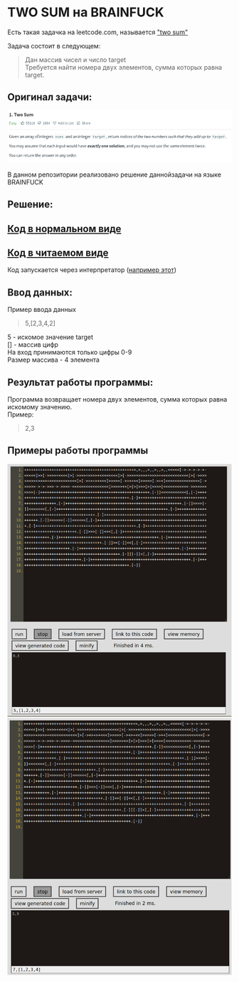 # TWO SUM на BRAINFUCK

Есть такая задачка на leetcode.com, называется ["two sum"](https://leetcode.com/problems/two-sum/)

Задача состоит в следующем:  

> Дан массив чисел и число target  
> Требуется найти номера двух элементов, сумма которых равна target.


## Оригинал задачи:
![Задача](https://github.com/TakitaNirasa/brainfuck_sum2/blob/main/scr/leet.png)


В данном репозитории реализовано решение даннойзадачи на языке BRAINFUCK

## Решение:

## [Код в нормальном виде](https://github.com/TakitaNirasa/brainfuck_sum2/blob/main/sum2_unreadable.bf)
## [Код в читаемом виде](https://github.com/TakitaNirasa/brainfuck_sum2/blob/main/sum2_readable.bf)

Код запускается через интерпретатор ([например этот](https://copy.sh/brainfuck/))  

## Ввод данных:

Пример ввода данных  
> 5,[2,3,4,2]

5 - искомое значение target  
[] - массив цифр  
На вход принимаются только цифры 0-9  
Размер массива - 4 элемента

## Результат работы программы:
Программа возвращает номера двух элементов, сумма которых равна искомому значению.  
Пример:
>2,3

## Примеры работы программы

![пример1](https://github.com/TakitaNirasa/brainfuck_sum2/blob/main/scr/test1.png)
![пример2](https://github.com/TakitaNirasa/brainfuck_sum2/blob/main/scr/test2.png)
